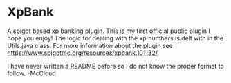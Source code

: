 # XpBank
A spigot based xp banking plugin. 
This is my first official public plugin I hope you enjoy!
The logic for dealing with the xp numbers is delt with in the Utils.java class.
For more information about the plugin see https://www.spigotmc.org/resources/xpbank.101132/

I have never written a README before so I do not know the proper format to follow.
-McCloud
